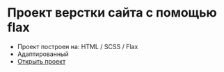 # Проект верстки сайта с помощью flax

- Проект построен на: HTML / SCSS / Flax
- Адаптированный
- [Открыть проект](https://mrsergpron.github.io/flex-project/)
